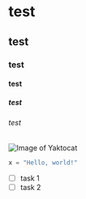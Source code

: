 # test
## test
### test
#### test
##### test
###### test

![Image of Yaktocat](https://octodex.github.com/images/yaktocat.png)

``` python
x = "Hello, world!"
```

- [ ] task 1
- [ ] task 2
